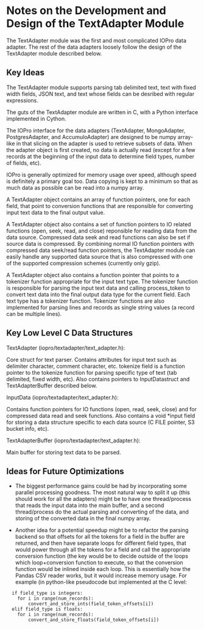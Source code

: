 Notes on the Development and Design of the TextAdapter Module
=============================================================

The TextAdapter module was the first and most complicated IOPro data
adapter.  The rest of the data adapters loosely follow the design of the
TextAdapter module described below.

Key Ideas
---------

The TextAdapter module supports parsing tab delimited text, text with fixed
width fields, JSON text, and text whose fields can be desribed with regular
expressions.

The guts of the TextAdapter module are written in C, with a Python interface
implemented in Cython.

The IOPro interface for the data adapters (TextAdapter, MongoAdapter,
PostgresAdapter, and AccumuloAdapter) are designed to be numpy array-like in
that slicing on the adapter is used to retrieve subsets of data.  When the
adapter object is first created, no data is actually read (except for a few
records at the beginning of the input data to determine field types, number
of fields, etc).

IOPro is generally optimized for memory usage over speed, although speed is
definitely a primary goal too.  Data copying is kept to a minimum so that as
much data as possible can be read into a numpy array.

A TextAdapter object contains an array of function pointers, one for each
field, that point to conversion functions that are responsible for
converting input text data to the final output value.

A TextAdapter object also contains a set of function pointers to IO related
functions (open, seek, read, and close) reponsible for reading data from the
data source.  Compressed data seek and read functions can also be set if
source data is compressed.  By combining normal IO function pointers with
compressed data seek/read function pointers, the TextAdapter module can
easily handle any supported data source that is also compressed with one of
the supported compression schemes (currently only gzip).

A TextAdapter object also contains a function pointer that points to a
tokenizer function appropriate for the input text type.  The tokenizer
function is responsible for parsing the input text data and calling
process_token to convert text data into the final output data type for the
current field.  Each text type has a tokenizer function.  Tokenizer
functions are also implemented for parsing lines and records as single
string values (a record can be multiple lines).

Key Low Level C Data Structures
-------------------------------

TextAdapter (iopro/textadapter/text_adapter.h):

  Core struct for text parser.  Contains attributes for input text such as
  delimiter character, comment character, etc.  tokenize field is a function
  pointer to the tokenize function for parsing specific type of text (tab
  delimited, fixed width, etc).  Also contains pointers to InputDatastruct
  and TextAdapterBuffer described below.

InputData (iopro/textadapter/text_adapter.h):

  Contains function pointers for IO functions (open, read, seek, close) and
  for compressed data read and seek functions.  Also contains a void *input
  field for storing a data structure specific to each data source (C FILE
  pointer, S3 bucket info, etc).

TextAdapterBuffer (iopro/textadapter/text_adapter.h):

  Main buffer for storing text data to be parsed.

Ideas for Future Optimizations
------------------------------

- The biggest performance gains could be had by incorporating some parallel
  processing goodness.  The most natural way to split it up (this should
  work for all the adapters) might be to have one thread/process that reads
  the input data into the main buffer, and a second thread/process do the
  actual parsing and converting of the data, and storing of the converted
  data in the final numpy array.

- Another idea for a potential speedup might be to refactor the parsing
  backend so that offsets for all the tokens for a field in the buffer are
  returned, and then have separate loops for different field types, that
  would power through all the tokens for a field and call the appropriate
  conversion function (the key would be to decide outside of the loops which
  loop+conversion function to execute, so that the conversion function would
  be inlined inside each loop.  This is essentially how the Pandas CSV
  reader works, but it would increase memory usage.  For example (in
  python-like pseudocode but implemented at the C level:

```
  if field_type is integers:
    for i in range(num_records):
        convert_and_store_ints(field_token_offsets[i])
  elif field_type is floats:
    for i in range(num_records):
        convert_and_store_floats(field_token_offsets[i])
```
